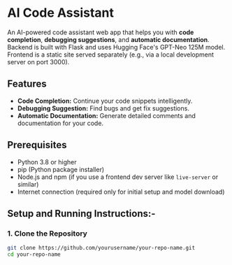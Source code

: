 # AI Code Assistant

An AI-powered code assistant web app that helps you with **code completion**, **debugging suggestions**, and **automatic documentation**.  
Backend is built with Flask and uses Hugging Face's GPT-Neo 125M model.  
Frontend is a static site served separately (e.g., via a local development server on port 3000).

## Features

- **Code Completion:** Continue your code snippets intelligently.
- **Debugging Suggestion:** Find bugs and get fix suggestions.
- **Automatic Documentation:** Generate detailed comments and documentation for your code.

## Prerequisites

- Python 3.8 or higher
- pip (Python package installer)
- Node.js and npm (if you use a frontend dev server like `live-server` or similar)
- Internet connection (required only for initial setup and model download)

## Setup and Running Instructions:-

### 1. Clone the Repository

```bash
git clone https://github.com/yourusername/your-repo-name.git
cd your-repo-name
